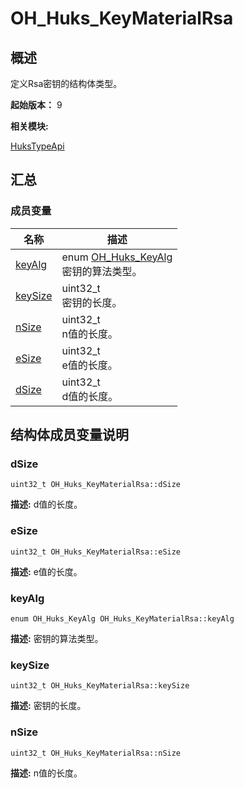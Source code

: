 # OH_Huks_KeyMaterialRsa


## 概述

定义Rsa密钥的结构体类型。

 **起始版本：**
9

**相关模块:**

[HuksTypeApi](_huks_type_api.md)


## 汇总


### 成员变量

  | 名称 | 描述 | 
| -------- | -------- |
| [keyAlg](#keyalg) | enum [OH_Huks_KeyAlg](_huks_type_api.md#oh_huks_keyalg)<br/>密钥的算法类型。  | 
| [keySize](#keysize) | uint32_t<br/>密钥的长度。  | 
| [nSize](#nsize) | uint32_t<br/>n值的长度。  | 
| [eSize](#esize) | uint32_t<br/>e值的长度。  | 
| [dSize](#dsize) | uint32_t<br/>d值的长度。  | 


## 结构体成员变量说明


### dSize

  
```
uint32_t OH_Huks_KeyMaterialRsa::dSize
```
**描述:**
d值的长度。


### eSize

  
```
uint32_t OH_Huks_KeyMaterialRsa::eSize
```
**描述:**
e值的长度。


### keyAlg

  
```
enum OH_Huks_KeyAlg OH_Huks_KeyMaterialRsa::keyAlg
```
**描述:**
密钥的算法类型。


### keySize

  
```
uint32_t OH_Huks_KeyMaterialRsa::keySize
```
**描述:**
密钥的长度。


### nSize

  
```
uint32_t OH_Huks_KeyMaterialRsa::nSize
```
**描述:**
n值的长度。
